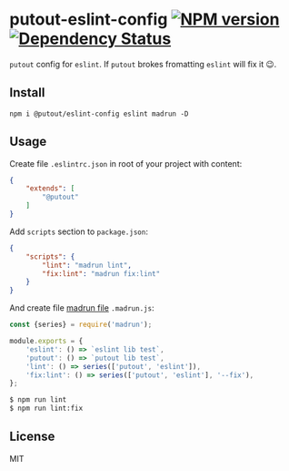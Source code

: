 # putout-eslint-config [![NPM version][NPMIMGURL]][NPMURL] [![Dependency Status][DependencyStatusIMGURL]][DependencyStatusURL]

[NPMIMGURL]:                https://img.shields.io/npm/v/@putout/eslint-config.svg?style=flat&longCache=true
[NPMURL]:                   https://npmjs.org/package/@putout/eslint-config "npm"

[DependencyStatusURL]:      https://david-dm.org/coderaiser/putout?path=packages/eslint-config
[DependencyStatusIMGURL]:   https://david-dm.org/coderaiser/putout.svg?path=packages/eslint-config

`putout` config for `eslint`. If `putout` brokes fromatting `eslint` will fix it 😉.

## Install

```
npm i @putout/eslint-config eslint madrun -D
```

## Usage

Create file `.eslintrc.json` in root of your project with content:

```json
{
    "extends": [
        "@putout"
    ]
}
```

Add `scripts` section to `package.json`:

```json
{
    "scripts": {
        "lint": "madrun lint",
        "fix:lint": "madrun fix:lint"
    }
}
```

And create file [madrun file](https://github.com/coderaiser/madrun) `.madrun.js`:

```js
const {series} = require('madrun');

module.exports = {
    'eslint': () => `eslint lib test`,
    'putout': () => `putout lib test`,
    'lint': () => series(['putout', 'eslint']),
    'fix:lint': () => series(['putout', 'eslint'], '--fix'),
};
```

```sh
$ npm run lint
$ npm run lint:fix

```

## License

MIT

